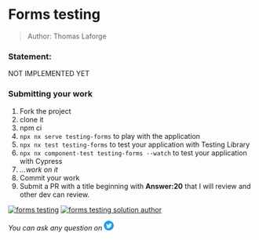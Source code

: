 <h1>Forms testing</h1>

> Author: Thomas Laforge

### Statement:

NOT IMPLEMENTED YET

<!-- We have a small application that send a title to a fake backend that you type inside a input.
If the title is correctly typed, you can send the request otherwise you get a nice error and the request is not sent.
You can play with it by running : `npx nx serve testing-forms`.

The goal is to test this behavior with Testing library and Cypress

The file named `child.component.spec.ts` will let test your application using Testing Library. To run the test suits, you need to run `npx nx test testing-forms`. You can also install [Jest Runner](https://marketplace.visualstudio.com/items?itemName=firsttris.vscode-jest-runner) to execute your test by clicking on the `Run` button above each `describe` or `it` blocks.

For testing cypress, you will execute your test inside the `child.component.cy.ts` and run `npx nx component-test testing-forms` to execute your test suits. You can add the `--watch` flag to execute your test in watch mode.

I created some `it` blocks but feel free to add more test if you like to. -->

### Submitting your work

1. Fork the project
2. clone it
3. npm ci
4. `npx nx serve testing-forms` to play with the application
5. `npx nx test testing-forms` to test your application with Testing Library
6. `npx nx component-test testing-forms --watch` to test your application with Cypress
7. _...work on it_
8. Commit your work
9. Submit a PR with a title beginning with **Answer:20** that I will review and other dev can review.

<a href="https://github.com/tomalaforge/angular-challenges/pulls?q=label%3A20+label%3Aanswer"><img src="https://img.shields.io/badge/-Solutions-green" alt="forms testing"/></a>
<a href='https://github.com/tomalaforge/angular-challenges/pulls?q=label%3A20+label%3A"answer+author"'><img src="https://img.shields.io/badge/-Author solution-important" alt="forms testing solution author"/></a>

<!-- <a href="{Blog post url}" target="_blank" rel="noopener noreferrer"><img src="https://img.shields.io/badge/-Blog post explanation-blue" alt="nested testing blog article"/></a> -->

_You can ask any question on_ <a href="https://twitter.com/laforge_toma" target="_blank" rel="noopener noreferrer"><img src="./../../logo/twitter.svg" height=20px alt="twitter"/></a>
